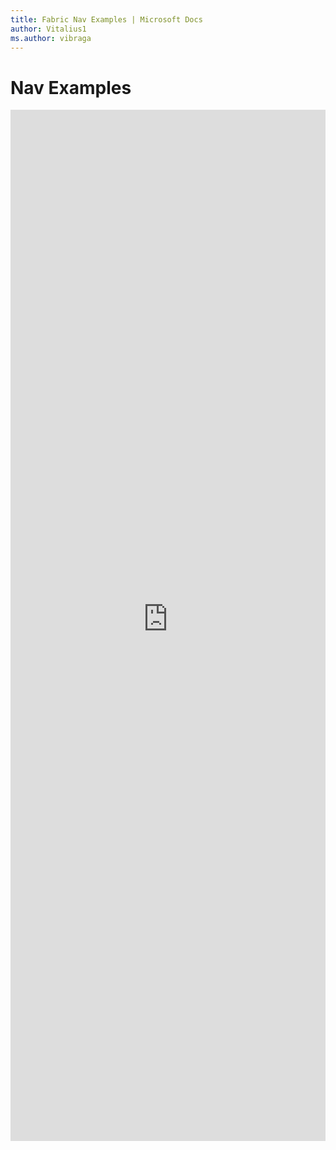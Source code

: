 ```yaml
---
title: Fabric Nav Examples | Microsoft Docs
author: Vitalius1
ms.author: vibraga
---
```


# Nav Examples

<iframe 
    title='Nav Examples'
    src='https://fabricweb.z5.web.core.windows.net/pr-deploy-site/refs/heads/master/fabric-website-resources/dist/index.html#/examples/nav?docsExample=true'
    frameborder='no'
    height='1650'
    style='width: 100%;'
>